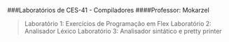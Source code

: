 
###Laboratórios de CES-41 - Compiladores
####Professor: Mokarzel
>Laboratório 1: Exercícios de Programação em Flex
>Laboratório 2: Analisador Léxico
>Laboratório 3: Analisador sintático e pretty printer
